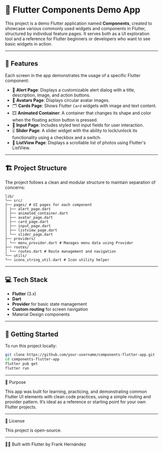 # 📱 Flutter Components Demo App

This project is a demo Flutter application named **Components**, created to showcase various commonly used widgets and components in Flutter, structured by individual feature pages. It serves both as a UI exploration tool and a reference for Flutter beginners or developers who want to see basic widgets in action.

---

## 🧩 Features

Each screen in the app demonstrates the usage of a specific Flutter component:

- 🔔 **Alert Page**: Displays a customizable alert dialog with a title, description, image, and action buttons.
- 🧍 **Avatars Page**: Displays circular avatar images.
- 🗂️ **Cards Page**: Shows Flutter `Card` widgets with image and text content.
- 🎞️ **Animated Container**: A container that changes its shape and color when the floating action button is pressed.
- 📝 **Input Page**: Includes styled text input fields for user interaction.
- 🎚️ **Slider Page**: A slider widget with the ability to lock/unlock its functionality using a checkbox and a switch.
- 📜 **ListView Page**: Displays a scrollable list of photos using Flutter's ListView.

---

## 🏗️ Project Structure

The project follows a clean and modular structure to maintain separation of concerns:

```text
lib/
└── src/
├── pages/ # UI pages for each component
│ ├── alert_page.dart
│ ├── animated_container.dart
│ ├── avatar_page.dart
│ ├── card_page.dart
│ ├── input_page.dart
│ ├── listview_page.dart
│ └── slider_page.dart
├── providers/
│ └── menu_provider.dart # Manages menu data using Provider
├── routes/
│ └── routes.dart # Route management and navigation
└── utils/
└── icono_string_util.dart # Icon utility helper
```

---

## 💻 Tech Stack

- **Flutter** (3.x)
- **Dart**
- **Provider** for basic state management
- **Custom routing** for screen navigation
- Material Design components

---

## 🚀 Getting Started

To run this project locally:

```bash
git clone https://github.com/your-username/components-flutter-app.git
cd components-flutter-app
flutter pub get
flutter run
```

---

🧠 Purpose

This app was built for learning, practicing, and demonstrating common Flutter UI elements with clean code practices, using a simple routing and provider pattern. It’s ideal as a reference or starting point for your own Flutter projects.

---

📜 License

This project is open-source.

---

👨‍💻 Built with Flutter by Frank Hernández
